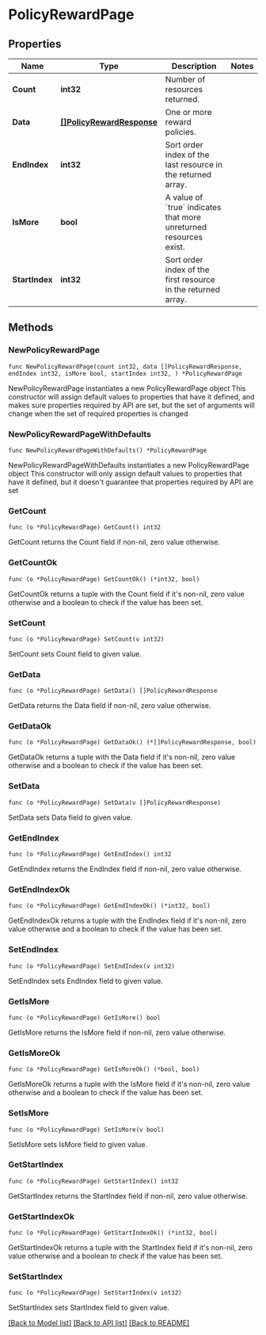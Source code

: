 # PolicyRewardPage

## Properties

Name | Type | Description | Notes
------------ | ------------- | ------------- | -------------
**Count** | **int32** | Number of resources returned. | 
**Data** | [**[]PolicyRewardResponse**](PolicyRewardResponse.md) | One or more reward policies. | 
**EndIndex** | **int32** | Sort order index of the last resource in the returned array. | 
**IsMore** | **bool** | A value of &#x60;true&#x60; indicates that more unreturned resources exist. | 
**StartIndex** | **int32** | Sort order index of the first resource in the returned array. | 

## Methods

### NewPolicyRewardPage

`func NewPolicyRewardPage(count int32, data []PolicyRewardResponse, endIndex int32, isMore bool, startIndex int32, ) *PolicyRewardPage`

NewPolicyRewardPage instantiates a new PolicyRewardPage object
This constructor will assign default values to properties that have it defined,
and makes sure properties required by API are set, but the set of arguments
will change when the set of required properties is changed

### NewPolicyRewardPageWithDefaults

`func NewPolicyRewardPageWithDefaults() *PolicyRewardPage`

NewPolicyRewardPageWithDefaults instantiates a new PolicyRewardPage object
This constructor will only assign default values to properties that have it defined,
but it doesn't guarantee that properties required by API are set

### GetCount

`func (o *PolicyRewardPage) GetCount() int32`

GetCount returns the Count field if non-nil, zero value otherwise.

### GetCountOk

`func (o *PolicyRewardPage) GetCountOk() (*int32, bool)`

GetCountOk returns a tuple with the Count field if it's non-nil, zero value otherwise
and a boolean to check if the value has been set.

### SetCount

`func (o *PolicyRewardPage) SetCount(v int32)`

SetCount sets Count field to given value.


### GetData

`func (o *PolicyRewardPage) GetData() []PolicyRewardResponse`

GetData returns the Data field if non-nil, zero value otherwise.

### GetDataOk

`func (o *PolicyRewardPage) GetDataOk() (*[]PolicyRewardResponse, bool)`

GetDataOk returns a tuple with the Data field if it's non-nil, zero value otherwise
and a boolean to check if the value has been set.

### SetData

`func (o *PolicyRewardPage) SetData(v []PolicyRewardResponse)`

SetData sets Data field to given value.


### GetEndIndex

`func (o *PolicyRewardPage) GetEndIndex() int32`

GetEndIndex returns the EndIndex field if non-nil, zero value otherwise.

### GetEndIndexOk

`func (o *PolicyRewardPage) GetEndIndexOk() (*int32, bool)`

GetEndIndexOk returns a tuple with the EndIndex field if it's non-nil, zero value otherwise
and a boolean to check if the value has been set.

### SetEndIndex

`func (o *PolicyRewardPage) SetEndIndex(v int32)`

SetEndIndex sets EndIndex field to given value.


### GetIsMore

`func (o *PolicyRewardPage) GetIsMore() bool`

GetIsMore returns the IsMore field if non-nil, zero value otherwise.

### GetIsMoreOk

`func (o *PolicyRewardPage) GetIsMoreOk() (*bool, bool)`

GetIsMoreOk returns a tuple with the IsMore field if it's non-nil, zero value otherwise
and a boolean to check if the value has been set.

### SetIsMore

`func (o *PolicyRewardPage) SetIsMore(v bool)`

SetIsMore sets IsMore field to given value.


### GetStartIndex

`func (o *PolicyRewardPage) GetStartIndex() int32`

GetStartIndex returns the StartIndex field if non-nil, zero value otherwise.

### GetStartIndexOk

`func (o *PolicyRewardPage) GetStartIndexOk() (*int32, bool)`

GetStartIndexOk returns a tuple with the StartIndex field if it's non-nil, zero value otherwise
and a boolean to check if the value has been set.

### SetStartIndex

`func (o *PolicyRewardPage) SetStartIndex(v int32)`

SetStartIndex sets StartIndex field to given value.



[[Back to Model list]](../README.md#documentation-for-models) [[Back to API list]](../README.md#documentation-for-api-endpoints) [[Back to README]](../README.md)


